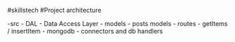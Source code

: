 #skillstech
#Project architecture

-src 
    - DAL - Data Access Layer 
    - models - posts models
    - routes - getItems / insertItem
    - mongodb - connectors  and  db  handlers